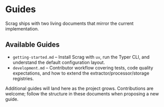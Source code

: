 # Guides

Scrag ships with two living documents that mirror the current implementation.

## Available Guides

- `getting-started.md` – Install Scrag with `uv`, run the Typer CLI, and understand the default configuration layout.
- `development.md` – Contributor workflow covering tests, code quality expectations, and how to extend the extractor/processor/storage registries.

Additional guides will land here as the project grows. Contributions are welcome; follow the structure in these documents when proposing a new guide.
